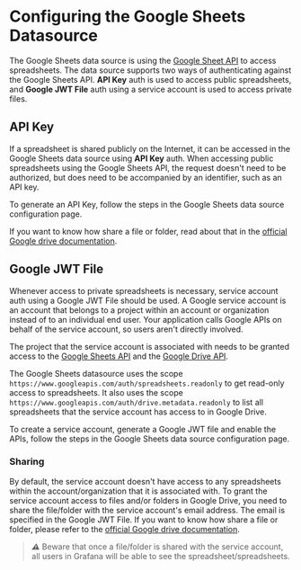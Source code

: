 # Configuring the Google Sheets Datasource

The Google Sheets data source is using the [Google Sheet API](https://developers.google.com/sheets/api) to access spreadsheets. The data source supports two ways of authenticating against the Google Sheets API. **API Key** auth is used to access public spreadsheets, and **Google JWT File** auth using a service account is used to access private files.

## API Key

If a spreadsheet is shared publicly on the Internet, it can be accessed in the Google Sheets data source using **API Key** auth. When accessing public spreadsheets using the Google Sheets API, the request doesn't need to be authorized, but does need to be accompanied by an identifier, such as an API key.

To generate an API Key, follow the steps in the Google Sheets data source configuration page.

If you want to know how share a file or folder, read about that in the [official Google drive documentation](https://support.google.com/drive/answer/2494822?co=GENIE.Platform%3DDesktop&hl=en#share_publicly).

## Google JWT File

Whenever access to private spreadsheets is necessary, service account auth using a Google JWT File should be used. A Google service account is an account that belongs to a project within an account or organization instead of to an individual end user. Your application calls Google APIs on behalf of the service account, so users aren't directly involved.

The project that the service account is associated with needs to be granted access to the [Google Sheets API](https://console.cloud.google.com/apis/library/sheets.googleapis.com?q=sheet) and the [Google Drive API](https://console.cloud.google.com/apis/library/drive.googleapis.com?q=drive).

The Google Sheets datasource uses the scope `https://www.googleapis.com/auth/spreadsheets.readonly` to get read-only access to spreadsheets. It also uses the scope `https://www.googleapis.com/auth/drive.metadata.readonly` to list all spreadsheets that the service account has access to in Google Drive.

To create a service account, generate a Google JWT file and enable the APIs, follow the steps in the Google Sheets data source configuration page.

### Sharing

By default, the service account doesn't have access to any spreadsheets within the account/organization that it is associated with. To grant the service account access to files and/or folders in Google Drive, you need to share the file/folder with the service account's email address. The email is specified in the Google JWT File. If you want to know how share a file or folder, please refer to the [official Google drive documentation](https://support.google.com/drive/answer/2494822?co=GENIE.Platform%3DDesktop&hl=en#share_publicly).

> **_:warning:_** Beware that once a file/folder is shared with the service account, all users in Grafana will be able to see the spreadsheet/spreadsheets.
